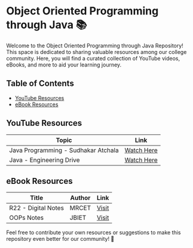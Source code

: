 # Object Oriented Programming through Java 📚

Welcome to the Object Oriented Programming through Java Repository! This space is dedicated to sharing valuable resources among our college community. Here, you will find a curated collection of YouTube videos, eBooks, and more to aid your learning journey.

## Table of Contents

- [YouTube Resources](#youtube-resources)
- [eBook Resources](#ebook-resources)

## YouTube Resources

| Topic                          | Link                                   |
|------------------------------------|---------------------------------------------|
| Java Programming - Sudhakar Atchala            | [Watch Here](https://www.youtube.com/watch?v=gYW0f4_kYug&list=PLXj4XH7LcRfDlQklXu3Hrtru-bm2dJ9Df) |
| Java - Engineering Drive          | [Watch Here](https://www.youtube.com/watch?v=RnNvWB5tCbs&list=PL5Rc9H5eTGY5MJYZix569VHzzV1raWWsd) |

## eBook Resources

| Title                                               | Author          | Link                                     |
|---------------------------------------------------------|---------------------|-----------------------------------------------|
|  R22 - Digital Notes         | MRCET      | [Visit](https://mrcet.com/downloads/digital_notes/CSE/II%20Year/CS/OBJECT%20ORIENTED%20PROGRAMMING%20THROUGH%20JAVA.pdf) |
|  OOPs Notes        | JBIET      | [Visit](https://www.jbiet.edu.in/pdffls/ECM-Coursematerial/OOP-NOTES-final.pdf) |

Feel free to contribute your own resources or suggestions to make this repository even better for our community! 🚀
